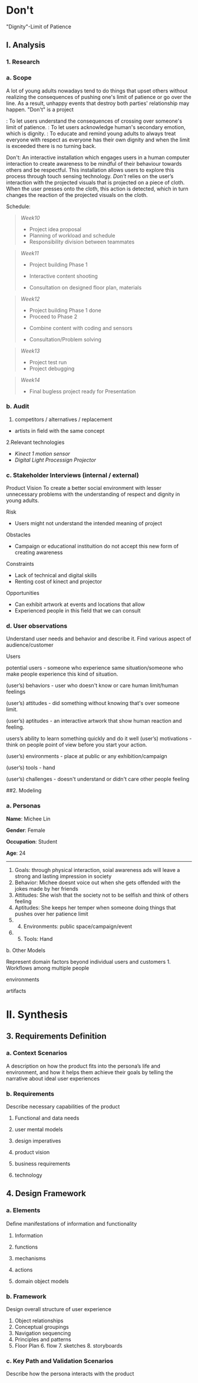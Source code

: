 # Don't
"Dignity"-Limit of Patience

## I. Analysis

### 1. Research

### a. Scope

A lot of young adults nowadays tend to do things that upset others without realizing the consequences of pushing one's limit of patience or go over the line. As a result, unhappy events that destroy both parties' relationship may happen. "Don't" is a project 

: To let users understand the consequences of crossing over someone's limit of patience.
: To let users acknowledge human's secondary emotion, which is dignity.
: To educate and remind young adults to always treat everyone with respect as everyone has their own dignity and when the limit is   exceeded there is no turning back. 

Don't: 
An interactive installation which engages users in a human computer interaction to create awareness to be mindful of their behaviour towards others and be respectful. This installation allows users to explore this process through touch sensing technology. *Don't* relies on the user’s interaction with the projected visuals that is projected on a piece of cloth. When the user presses onto the cloth, this action is detected, which in turn changes the reaction of the projected visuals on the cloth.



Schedule:

>*Week10*
>- Project idea proposal
>- Planning of workload and schedule
>- Responsibility division between teammates

>*Week11*
>- Project building Phase 1
>  * Interactive content shooting 
>- Consultation on designed floor plan, materials 

>*Week12*
>- Project building Phase 1 done
>- Proceed to Phase 2
>  * Combine content with coding and sensors
>- Consultation/Problem solving

>*Week13*
>- Project test run
>- Project debugging 

>*Week14*
>- Final bugless project ready for Presentation


### b. Audit
1. competitors / alternatives / replacement
- artists in field with the same concept

2.Relevant technologies
- *Kinect 1 motion sensor*
- *Digital Light Processign Projector*


### c. Stakeholder Interviews (internal / external)

Product Vision
To create a better social environment with lesser unnecessary problems with the understanding of respect and dignity in young adults.

Risk
- Users might not understand the intended meaning of project

Obstacles
- Campaign or educational instituition do not accept this new form of creating awareness

Constraints
- Lack of technical and digital skills
- Renting cost of kinect and projector

Opportunities
- Can exhibit artwork at events and locations that allow 
- Experienced people in this field that we can consult 

### d. User observations

Understand user needs and behavior and describe it. Find various aspect of audience/customer

Users

potential users - someone who experience same situation/someone who make people experience this kind of situation.

(user’s) behaviors - user who doesn't know or care human limit/human feelings

(user’s) attitudes - did something without knowing that's over someone limit.

(user’s) aptitudes - an interactive artwork that show human reaction and feeling.

users’s ability to learn something quickly and do it well
(user’s) motivations - think on people point of view before you start your action.

(user’s) environments - place at public or any exhibition/campaign  

(user’s) tools - hand 

(user’s) challenges - doesn't understand or didn't care other people feeling



##2. Modeling

### a. Personas

**Name**: Michee Lin

**Gender**: Female

**Occupation**: Student

**Age**: 24

------

1. Goals: through physical interaction, soial awareness ads will leave a strong and lasting impression in society 
2. Behavior: Michee doesnt voice out when she gets offended with the jokes made by her friends
3. Attitudes: She wish that the society not to be selfish and think of others feeling
4. Aptitudes: She keeps her temper when someone doing things that pushes over her patience limit
5. 4. Environments: public space/campaign/event
6. 5. Tools: Hand
 



b. Other Models

Represent domain factors beyond individual users and customers 1. Workflows among multiple people

environments

artifacts

# II. Synthesis
## 3. Requirements Definition
### a. Context Scenarios
A description on how the product fits into the persona’s life and environment, and how it helps them achieve their goals by telling the narrative about ideal user experiences
### b. Requirements
Describe necessary capabilities of the product
1. Functional and data needs

2. user mental models

3. design imperatives

4. product vision

5. business requirements

6. technology

## 4. Design Framework
### a. Elements
Deﬁne manifestations of information and functionality
1. Information

2. functions

3. mechanisms

4. actions

5. domain object models

### b. Framework
Design overall structure of user experience
1. Object relationships
2. Conceptual groupings
3. Navigation sequencing
4. Principles and patterns
5. Floor Plan
	6. flow
	7. sketches
	8. storyboards
### c. Key Path and Validation Scenarios
Describe how the persona interacts with the product
